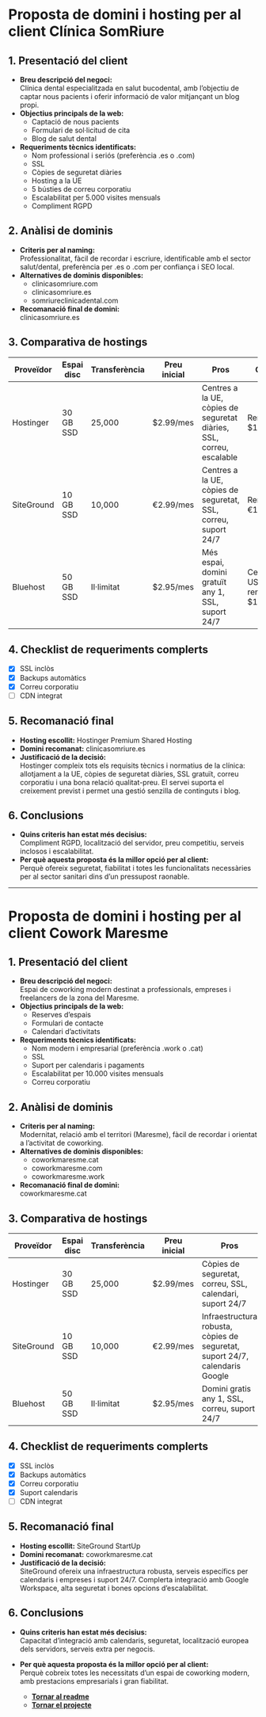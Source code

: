 # Proposta de domini i hosting per al client Clínica SomRiure

## 1. Presentació del client
- **Breu descripció del negoci:**  
  Clínica dental especialitzada en salut bucodental, amb l’objectiu de captar nous pacients i oferir informació de valor mitjançant un blog propi.
- **Objectius principals de la web:**  
  - Captació de nous pacients  
  - Formulari de sol·licitud de cita  
  - Blog de salut dental
- **Requeriments tècnics identificats:**  
  - Nom professional i seriós (preferència .es o .com)  
  - SSL  
  - Còpies de seguretat diàries  
  - Hosting a la UE  
  - 5 bústies de correu corporatiu  
  - Escalabilitat per 5.000 visites mensuals  
  - Compliment RGPD

## 2. Anàlisi de dominis
- **Criteris per al naming:**  
  Professionalitat, fàcil de recordar i escriure, identificable amb el sector salut/dental, preferència per .es o .com per confiança i SEO local.
- **Alternatives de dominis disponibles:**  
  - clinicasomriure.com  
  - clinicasomriure.es  
  - somriureclinicadental.com
- **Recomanació final de domini:**  
  clinicasomriure.es

## 3. Comparativa de hostings

| Proveïdor  | Espai disc | Transferència | Preu inicial | Pros                                                | Contres            |
|------------|------------|---------------|--------------|-----------------------------------------------------|--------------------|
| Hostinger  | 30 GB SSD  | 25,000        | $2.99/mes    | Centres a la UE, còpies de seguretat diàries, SSL, correu, escalable | Renovació $10.99  |
| SiteGround | 10 GB SSD  | 10,000        | €2.99/mes    | Centres a la UE, còpies de seguretat, SSL, correu, suport 24/7     | Renovació €15.99  |
| Bluehost   | 50 GB SSD  | Il·limitat    | $2.95/mes    | Més espai, domini gratuït any 1, SSL, suport 24/7                  | Centres USA, renovació $11.99/mes |

## 4. Checklist de requeriments complerts

- [x] SSL inclòs
- [x] Backups automàtics
- [x] Correu corporatiu
- [ ] CDN integrat

## 5. Recomanació final

- **Hosting escollit:** Hostinger Premium Shared Hosting
- **Domini recomanat:** clinicasomriure.es
- **Justificació de la decisió:**  
  Hostinger compleix tots els requisits tècnics i normatius de la clínica: allotjament a la UE, còpies de seguretat diàries, SSL gratuït, correu corporatiu i una bona relació qualitat-preu. El servei suporta el creixement previst i permet una gestió senzilla de continguts i blog.

## 6. Conclusions

- **Quins criteris han estat més decisius:**  
  Compliment RGPD, localització del servidor, preu competitiu, serveis inclosos i escalabilitat.
- **Per què aquesta proposta és la millor opció per al client:**  
  Perquè ofereix seguretat, fiabilitat i totes les funcionalitats necessàries per al sector sanitari dins d’un pressupost raonable.

---

# Proposta de domini i hosting per al client Cowork Maresme

## 1. Presentació del client
- **Breu descripció del negoci:**  
  Espai de coworking modern destinat a professionals, empreses i freelancers de la zona del Maresme.
- **Objectius principals de la web:**  
  - Reserves d’espais  
  - Formulari de contacte  
  - Calendari d’activitats
- **Requeriments tècnics identificats:**  
  - Nom modern i empresarial (preferència .work o .cat)  
  - SSL  
  - Suport per calendaris i pagaments  
  - Escalabilitat per 10.000 visites mensuals  
  - Correu corporatiu

## 2. Anàlisi de dominis
- **Criteris per al naming:**  
  Modernitat, relació amb el territori (Maresme), fàcil de recordar i orientat a l’activitat de coworking.
- **Alternatives de dominis disponibles:**  
  - coworkmaresme.cat  
  - coworkmaresme.com  
  - coworkmaresme.work
- **Recomanació final de domini:**  
  coworkmaresme.cat

## 3. Comparativa de hostings

| Proveïdor  | Espai disc | Transferència | Preu inicial | Pros                                                      | Contres              |
|------------|------------|---------------|--------------|-----------------------------------------------------------|----------------------|
| Hostinger  | 30 GB SSD  | 25,000        | $2.99/mes    | Còpies de seguretat, correu, SSL, calendari, suport 24/7  | Renovació $10.99     |
| SiteGround | 10 GB SSD  | 10,000        | €2.99/mes    | Infraestructura robusta, còpies de seguretat, suport 24/7, calendaris Google | Renovació €15.99     |
| Bluehost   | 50 GB SSD  | Il·limitat    | $2.95/mes    | Domini gratis any 1, SSL, correu, suport 24/7             | Centres USA, renovació $11.99/mes |

## 4. Checklist de requeriments complerts

- [x] SSL inclòs
- [x] Backups automàtics
- [x] Correu corporatiu
- [x] Suport calendaris
- [ ] CDN integrat

## 5. Recomanació final

- **Hosting escollit:** SiteGround StartUp
- **Domini recomanat:** coworkmaresme.cat
- **Justificació de la decisió:**  
  SiteGround ofereix una infraestructura robusta, serveis específics per calendaris i empreses i suport 24/7. Complerta integració amb Google Workspace, alta seguretat i bones opcions d’escalabilitat.

## 6. Conclusions

- **Quins criteris han estat més decisius:**  
  Capacitat d’integració amb calendaris, seguretat, localització europea dels servidors, serveis extra per negocis.
- **Per què aquesta proposta és la millor opció per al client:**  
  Perquè cobreix totes les necessitats d’un espai de coworking modern, amb prestacions empresarials i gran fiabilitat.

  - [**Tornar al readme**](README.md)
  - [**Tornar el projecte**](../README.md)
